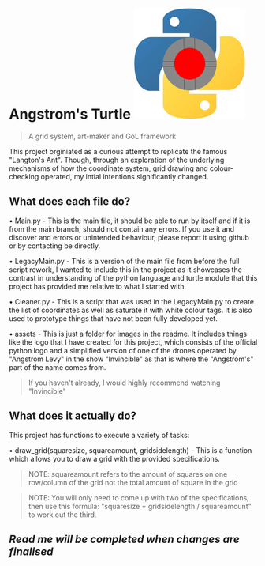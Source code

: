 # Angstrom's Turtle ![Logo](https://github.com/cap-heavenly/angstroms-turtle/blob/main/assets/angstromsturtle.jpg?raw=true)

> A grid system, art-maker and GoL framework

This project orginiated as a curious attempt to replicate the famous "Langton's Ant". Though, through an exploration of the underlying mechanisms of how the coordinate system, grid drawing and colour-checking operated, my intial intentions significantly changed.

## What does each file do?

• Main.py - This is the main file, it should be able to run by itself and if it is from the main branch, should not contain any errors. If you use it and discover and errors or unintended behaviour, please report it using github or by contacting be directly.

• LegacyMain.py - This is a version of the main file from before the full script rework, I wanted to include this in the project as it showcases the contrast in understanding of the python language and turtle module that this project has provided me relative to what I started with.

• Cleaner.py - This is a script that was used in the LegacyMain.py to create the list of coordinates as well as saturate it with white colour tags. It is also used to prototype things that have not been fully developed yet.

• assets - This is just a folder for images in the readme. It includes things like the logo that I have created for this project, which consists of the official python logo and a simplified version of one of the drones operated by "Angstrom Levy" in the show "Invincible" as that is where the "Angstrom's" part of the name comes from.
> If you haven't already, I would highly recommend watching "Invincible"

## What does it actually do?

This project has functions to execute a variety of tasks:

• draw_grid(squaresize, squareamount, gridsidelength) - This is a function which allows you to draw a grid with the provided specifications.
> NOTE: squareamount refers to the amount of squares on one row/column of the grid not the total amount of square in the grid

> NOTE: You will only need to come up with two of the specifications, then use this formula: "squaresize = gridsidelength / squareamount" to work out the third.

## *Read me will be completed when changes are finalised*
